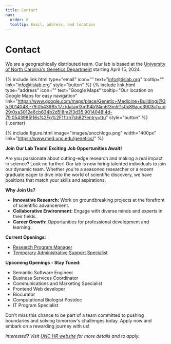 ```yaml
---
title: Contact
nav:
  order: 6
  tooltip: Email, address, and location
---
```


# <i class="fas fa-envelope"></i>Contact

We are a geographically distributed team. Our lab is based at the [University of North Carolina's Genetics Department](https://www.med.unc.edu/genetics/) starting April 15, 2024.

{%
  include link.html
  type="email"
  icon=""
  text="info@tislab.org"
  tooltip=""
  link="info@tislab.org"
  style="button"
%}
{%
  include link.html
  type="address"
  icon=""
  text="Google Maps"
  tooltip="Our location on Google Maps for easy navigation"
  link="https://www.google.com/maps/place/Genetic+Medicine+Building/@35.9014048,-79.0543985,17z/data=!3m1!4b1!4m6!3m5!1s0x89acc3903cfccd29:0xa3012e6cb634b2d5!8m2!3d35.9014048!4d-79.0543985!16s%2Fg%2F11trh7sh82?entry=ttu"
  style="button"
%}
{:.center}

{%
  include figure.html
  image="images/uncchlogo.png"
  width="400px"
  link="https://www.med.unc.edu/genetics/"
%}

**Join Our Lab Team! Exciting Job Opportunities Await!**

Are you passionate about cutting-edge research and making a real impact in science? Look no further! Our lab is now hiring talented individuals to join our dynamic team. Whether you're a seasoned researcher or a recent graduate eager to dive into the world of scientific discovery, we have positions that match your skills and aspirations.

**Why Join Us?**
- **Innovative Research:** Work on groundbreaking projects at the forefront of scientific advancement.
- **Collaborative Environment:** Engage with diverse minds and experts in their fields.
- **Career Growth:** Opportunities for professional development and learning.

**Current Openings:**
- [Research Program Manager](https://unc.peopleadmin.com/postings/282663)
- [Temporary Administrative Support Specialist](https://unc.peopleadmin.com/postings/283884)

**Upcoming Openings - Stay Tuned:**
- Semantic Software Engineer
- Business Services Coordinator
- Communications and Marketing Specialist
- Frontend Web developer
- Biocurator
- Computational Biologist Postdoc
- IT Program Specialist

Don't miss this chance to be part of a team committed to pushing boundaries and solving tomorrow's challenges today. Apply now and embark on a rewarding journey with us!

*Interested? Visit [UNC HR website](https://hr.unc.edu/careers/) for more details and to apply.*

